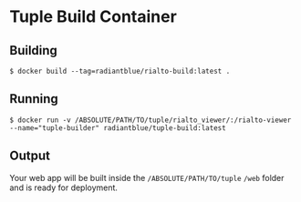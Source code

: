 # Tuple Build Container

## Building
    $ docker build --tag=radiantblue/rialto-build:latest .
    
## Running
    $ docker run -v /ABSOLUTE/PATH/TO/tuple/rialto_viewer/:/rialto-viewer --name="tuple-builder" radiantblue/tuple-build:latest

## Output
Your web app will be built inside the `/ABSOLUTE/PATH/TO/tuple` `/web` folder and is ready for deployment.

